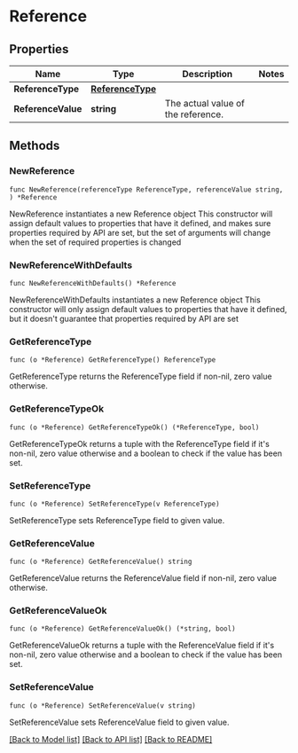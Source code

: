# Reference

## Properties

Name | Type | Description | Notes
------------ | ------------- | ------------- | -------------
**ReferenceType** | [**ReferenceType**](ReferenceType.md) |  | 
**ReferenceValue** | **string** | The actual value of the reference. | 

## Methods

### NewReference

`func NewReference(referenceType ReferenceType, referenceValue string, ) *Reference`

NewReference instantiates a new Reference object
This constructor will assign default values to properties that have it defined,
and makes sure properties required by API are set, but the set of arguments
will change when the set of required properties is changed

### NewReferenceWithDefaults

`func NewReferenceWithDefaults() *Reference`

NewReferenceWithDefaults instantiates a new Reference object
This constructor will only assign default values to properties that have it defined,
but it doesn't guarantee that properties required by API are set

### GetReferenceType

`func (o *Reference) GetReferenceType() ReferenceType`

GetReferenceType returns the ReferenceType field if non-nil, zero value otherwise.

### GetReferenceTypeOk

`func (o *Reference) GetReferenceTypeOk() (*ReferenceType, bool)`

GetReferenceTypeOk returns a tuple with the ReferenceType field if it's non-nil, zero value otherwise
and a boolean to check if the value has been set.

### SetReferenceType

`func (o *Reference) SetReferenceType(v ReferenceType)`

SetReferenceType sets ReferenceType field to given value.


### GetReferenceValue

`func (o *Reference) GetReferenceValue() string`

GetReferenceValue returns the ReferenceValue field if non-nil, zero value otherwise.

### GetReferenceValueOk

`func (o *Reference) GetReferenceValueOk() (*string, bool)`

GetReferenceValueOk returns a tuple with the ReferenceValue field if it's non-nil, zero value otherwise
and a boolean to check if the value has been set.

### SetReferenceValue

`func (o *Reference) SetReferenceValue(v string)`

SetReferenceValue sets ReferenceValue field to given value.



[[Back to Model list]](../README.md#documentation-for-models) [[Back to API list]](../README.md#documentation-for-api-endpoints) [[Back to README]](../README.md)



